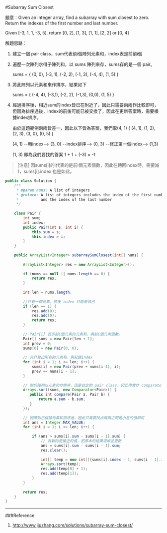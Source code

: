 #Subarray Sum Closest

[]()

題意：Given an integer array, find a subarray with sum closest to zero. Return the indexes of the first number and last number.

Given [-3, 1, 1, -3, 5], return [0, 2], [1, 3], [1, 1], [2, 2] or [0, 4]

解題思路：

1. 建立一個 pair class，sum代表前i個陣列元素和，index表是前前i個
2. 遍歷一次陣列求得子陣列和，以 sums 陣列來存，sums存的是一個 pair。

    sums = { (0, 0), (-3, 1), (-2, 2), (-1, 3), (-4, 4), (1, 5) }
3. 將此陣列以元素和來作排序，結果如下

    sums = { (-4, 4), (-3,1), (-2, 2), (-1,3), (0,0), (1, 5) }
    
4. 經過排序後，相近sum的index皆已在附近了，因此只需要兩兩作比較即可，但因為排序過後，index的前後可能已被交換了，因此在更新答案時，需要根據index排序。

    由於這題範例兩兩皆差一，因此以下皆為答案，我們取(4, 1)
    { (4, 1), (1, 2), (2, 3), (3, 0), (0, 5) }

    (4, 1) --轉index--> (3, 0) --index排序--> (0, 3) --修正第一個index--> (1,3)
    
    (1, 3) 即為我們要找的答案 1 + 1 + (-3) = -1
>[注意] 因sums[i]的i代表的是前i個元素個數，因此在轉回index時，需要減1，sums[i].index 也是如此。


```java
public class Solution {
    /**
     * @param nums: A list of integers
     * @return: A list of integers includes the index of the first number 
     *          and the index of the last number
     */
     
    class Pair {
        int sum;
        int index;
        public Pair(int s, int i) {
            this.sum = s;
            this.index = i;
        }
    }
    
    public ArrayList<Integer> subarraySumClosest(int[] nums) {
        
        ArrayList<Integer> res = new ArrayList<Integer>();
        
        if (nums == null || nums.length == 0) {
            return res;
        }
        
        int len = nums.length;
        
        //只有一個元素，前後 index 只能是自己
        if (len == 1) {
            res.add(0);
            res.add(0);
            return res;
        }
        
        // Pair[i] 表示前i個元素的元素和，與前i個元素個數。
        Pair[] sums = new Pair[len + 1];
        int prev = 0;
        sums[0] = new Pair(0, 0);
        
        // 先計算出所有的元素和，與紀錄index
        for (int i = 1; i <= len; i++) {
            sums[i] = new Pair(prev + nums[i-1], i);
            prev += nums[i - 1];
        }
        
        // 對於陣列以元素和作排序，因是自定的 pair class，因此得實作 comparator
        Arrays.sort(sums, new Comparator<Pair>() {
           public int compare(Pair a, Pair b) {
               return a.sum - b.sum;
           } 
        });
        
        // 因陣列已根據元素和排序過，因此只需要找出兩兩之間最小差的值即可
        int ans = Integer.MAX_VALUE;
        for (int i = 1; i <= len; i++) {
            
            if (ans > sums[i].sum - sums[i - 1].sum) {
                // 有新的更接近的值，把原本的結果清掉並更新
                ans = sums[i].sum - sums[i - 1].sum;
                res.clear();
                
                int[] temp = new int[]{sums[i].index - 1, sums[i - 1].index - 1};
                Arrays.sort(temp);
                res.add(temp[0] + 1);
                res.add(temp[1]);
            }
        }
        
        return res;
    }
}


```

---
###Reference
1. http://www.jiuzhang.com/solutions/subarray-sum-closest/